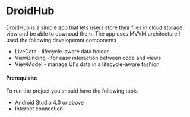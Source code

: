# DroidHub

DroidHub is a simple app that lets users store their files in cloud storage, view and be able to downoad them.
The app uses MVVM architecture
I used the following developemnt components
* LiveData - lifecycle-aware data holder
* ViewBinding - for easy interaction between code and views
* ViewModel - manage UI's data in a lifecycle-aware fashion

#### Prerequisite
To run the project you should have the following tools
* Android Studio 4.0 or above
* Internet connection

